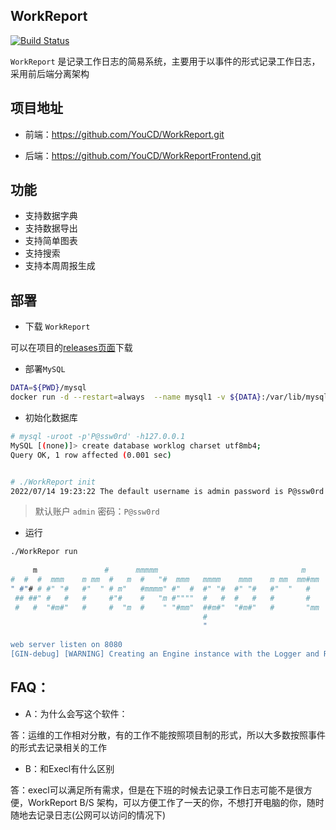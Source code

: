 ## WorkReport
[![Build Status](https://travis-ci.com/YouCD/WorkReport.svg?branch=master)](https://travis-ci.com/YouCD/WorkReport)



 `WorkReport` 是记录工作日志的简易系统，主要用于以事件的形式记录工作日志，采用前后端分离架构



## 项目地址

  * 前端：https://github.com/YouCD/WorkReport.git

  * 后端：https://github.com/YouCD/WorkReportFrontend.git

## 功能

* 支持数据字典
* 支持数据导出
* 支持简单图表
* 支持搜索
* 支持本周周报生成



## 部署

* 下载 `WorkReport`

 可以在项目的[releases页面](https://github.com/YouCD/WorkReport/releases)下载

* 部署`MySQL`

```sh
DATA=${PWD}/mysql
docker run -d --restart=always  --name mysql1 -v ${DATA}:/var/lib/mysql -e MYSQL_ROOT_PASSWORD=P@ssw0rd -p 3306:3306 mysql:5.7.18
```

* 初始化数据库

```sh
# mysql -uroot -p'P@ssw0rd' -h127.0.0.1
MySQL [(none)]> create database worklog charset utf8mb4;
Query OK, 1 row affected (0.001 sec)


# ./WorkReport init              
2022/07/14 19:23:22 The default username is admin password is P@ssw0rd

```

> 默认账户 `admin`  密码：`P@ssw0rd`



* 运行

```sh
./WorkRepor run 
  
     m               #      mmmmm                                m   
#  #  #  mmm    m mm  #   m  #   "#  mmm   mmmm    mmm    m mm  mm#mm 
" #"# # #" "#   #"  " # m"   #mmmm" #"  #  #" "#  #" "#   #"  "   #   
 ## ##" #   #   #     #"#    #   "m #""""  #   #  #   #   #       #   
 #   #  "#m#"   #     #  "m  #    " "#mm"  ##m#"  "#m#"   #       "mm 
                                           #                          
                                           "                          
  
web server listen on 8080
[GIN-debug] [WARNING] Creating an Engine instance with the Logger and Recovery middleware already attached.

```









## FAQ：

* A：为什么会写这个软件：

​	答：运维的工作相对分散，有的工作不能按照项目制的形式，所以大多数按照事件的形式去记录相关的工作



* B：和Execl有什么区别

​	答：execl可以满足所有需求，但是在下班的时候去记录工作日志可能不是很方便，WorkReport B/S 架构，可以方便工作了一天的你，不想打开电脑的你，随时随地去记录日志(公网可以访问的情况下)


